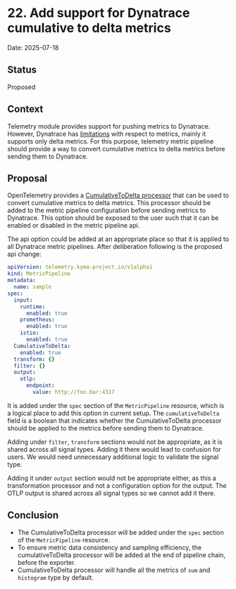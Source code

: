 # 22. Add support for Dynatrace cumulative to delta metrics

Date: 2025-07-18

## Status

Proposed

## Context
Telemetry module provides support for pushing metrics to Dynatrace. However, Dynatrace has [limitations](https://docs.dynatrace.com/docs/ingest-from/opentelemetry/getting-started/metrics/limitations#aggregation-temporality) with respect to
metrics, mainly it supports only delta metrics. For this purpose, telemetry metric pipeline should provide a way to convert cumulative metrics to delta metrics before sending them to Dynatrace.


## Proposal
OpenTelemetry provides a [CumulativeToDelta processor](https://github.com/open-telemetry/opentelemetry-collector-contrib/tree/main/processor/cumulativetodeltaprocessor#cumulative-to-delta-processor) that can be used to convert cumulative metrics to delta metrics. This processor should be added to the metric pipeline configuration before sending metrics to Dynatrace.
This option should be exposed to the user such that it can be enabled or disabled in the metric pipeline api.

The api option could be added at an appropriate place so that it is applied to all Dynatrace metric pipelines. After deliberation following is the proposed api change:

```yaml
apiVersion: telemetry.kyma-project.io/v1alpha1
kind: MetricPipeline
metadata:
  name: sample
spec:
  input:
    runtime:
      enabled: true
    prometheus:
      enabled: true
    istio:
      enabled: true
  CumulativeToDelta: 
    enabled: true
  transform: {}
  filter: {}
  output:
    otlp:
      endpoint:
        value: http://foo.bar:4317
```

It is added under the `spec` section of the `MetricPipeline` resource, which is a logical place to add this option in current setup. 
The `cumulativeToDelta` field is a boolean that indicates whether the CumulativeToDelta processor should be applied to the metrics before sending them to Dynatrace. 

Adding under `filter`, `transform` sections would not be appropriate, as it is shared across all signal types. Adding it there would lead to confusion for users. We would need unnecessary additional logic to validate the signal type.

Adding it under `output` section would not be appropriate either, as this a transformation processor and not a configuration option for the output. The OTLP output is shared across all signal types so we cannot add it there.

## Conclusion

- The CumulativeToDelta processor will be added  under the `spec` section of the `MetricPipeline` resource.
- To ensure metric data consistency and sampling efficiency, the cumulativeToDelta processor will be added at the end of pipeline chain, before the exporter.
- CumulativeToDelta processor will handle all the metrics of `sum` and `histogram` type by default.